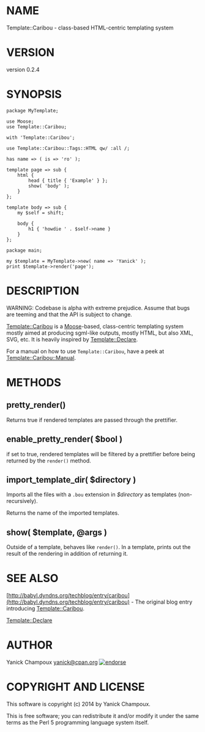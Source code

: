 # NAME

Template::Caribou - class-based HTML-centric templating system

# VERSION

version 0.2.4

# SYNOPSIS

    package MyTemplate;

    use Moose;
    use Template::Caribou;

    with 'Template::Caribou';

    use Template::Caribou::Tags::HTML qw/ :all /;

    has name => ( is => 'ro' );

    template page => sub {
        html { 
            head { title { 'Example' } };
            show( 'body' );
        }
    };

    template body => sub {
        my $self = shift;

        body { 
            h1 { 'howdie ' . $self->name } 
        }
    };

    package main;

    my $template = MyTemplate->new( name => 'Yanick' );
    print $template->render('page');

# DESCRIPTION

WARNING: Codebase is alpha with extreme prejudice. Assume that bugs are
teeming and that the API is subject to change.

[Template::Caribou](https://metacpan.org/pod/Template::Caribou) is a [Moose](https://metacpan.org/pod/Moose)-based, class-centric templating system
mostly aimed at producing sgml-like outputs, mostly HTML, but also XML, SVG, etc. It is
heavily inspired by [Template::Declare](https://metacpan.org/pod/Template::Declare).

For a manual on how to use `Template::Caribou`, have a peek at
[Template::Caribou::Manual](https://metacpan.org/pod/Template::Caribou::Manual).

# METHODS

## pretty\_render()

Returns true if rendered templates are passed through the prettifier.

## enable\_pretty\_render( $bool )

if set to true, rendered templates will be filtered by a prettifier 
before being returned by the `render()` method.

## import\_template\_dir( $directory )

Imports all the files with a `.bou` extension in _$directory_
as templates (non-recursively).  

Returns the name of the imported templates.

## show( $template, @args )

Outside of a template, behaves like `render()`. In a template, prints out
the result of the rendering in addition of returning it.

# SEE ALSO

[http://babyl.dyndns.org/techblog/entry/caribou](http://babyl.dyndns.org/techblog/entry/caribou)  - The original blog entry
introducing [Template::Caribou](https://metacpan.org/pod/Template::Caribou).

[Template::Declare](https://metacpan.org/pod/Template::Declare)

# AUTHOR

Yanick Champoux <yanick@cpan.org> [![endorse](http://api.coderwall.com/yanick/endorsecount.png)](http://coderwall.com/yanick)

# COPYRIGHT AND LICENSE

This software is copyright (c) 2014 by Yanick Champoux.

This is free software; you can redistribute it and/or modify it under
the same terms as the Perl 5 programming language system itself.
